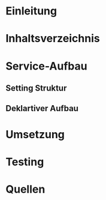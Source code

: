 # Einleitung


# Inhaltsverzeichnis


# Service-Aufbau

## Setting Struktur

## Deklartiver Aufbau

# Umsetzung

# Testing

# Quellen